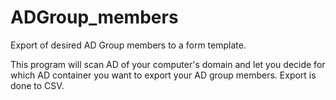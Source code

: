 # ADGroup_members
Export of desired AD Group members to a form template.

This program will scan AD of your computer's domain and let you decide for which AD container you want to export your AD group members.
Export is done to CSV.

